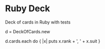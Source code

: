 Ruby Deck
=========

Deck of cards in Ruby with tests

d = DeckOfCards.new

d.cards.each do { |x| puts x.rank + ', ' + x.suit }
